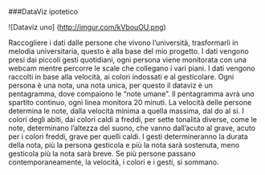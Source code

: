###DataViz ipotetico 

![Dataviz uno] (http://imgur.com/kVbouOU.png)

Raccogliere i dati dalle persone che vivono l’università, trasformarli in melodia universitaria, questo è alla
base del mio progetto. I dati vengono presi dai piccoli gesti quotidiani, ogni persona viene monitorata
con una webcam mentre percorre le scale che collegano i vari piani. I dati vengono raccolti in base
alla velocità, ai colori indossati e al gesticolare. Ogni persona è una nota, una nota unica, per questo
il dataviz è un pentagramma, dove compaiono le “note umane”. Il pentagramma avrà uno spartito continuo, ogni linea monitora 20 minuti. La velocità delle persone determina le note, dalla velocità minima a quella massima, dal do al si.
I colori degli abiti, dai colori caldi a freddi, per sette tonalità diverse, come le note, determinano l’altezza del suono, che vanno dall’acuto al grave, acuto per i colori freddi, grave per quelli caldi. I gesti determineranno la durata della nota, più la persona gesticola e più la nota sarà sostenuta, meno gesticola più la nota sarà breve. Se più persone passano contemporaneamente, la velocità, i colori e i gesti, si sommano.
